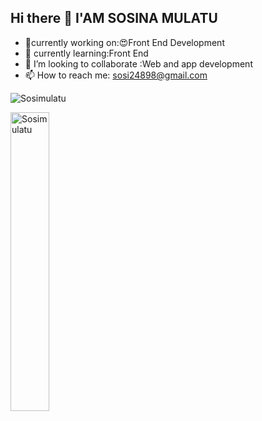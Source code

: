 ## Hi there 👋 I'AM SOSINA MULATU

- 🔭currently working on:😍Front End Development
- 🌱 currently learning:Front End
- 👯 I’m looking to collaborate :Web and app development
- 📫 How to reach me: sosi24898@gmail.com
<p align="left"> <img src="https://komarev.com/ghpvc/?username=Sosimulatu&label=Profile%20views&color=0e75b6&style=flat" alt="Sosimulatu" /> </p>




<p><img align="left" width="35%" src="https://github-readme-stats.vercel.app/api/top-langs?theme=transparent&hide_border=true&username=Sosimulatu&show_icons=true&locale=en&layout=compact" alt="Sosimulatu" /></p>
<!-- Here are some ideas to get you started:

- 🔭 I’m currently working on ...
- 🌱 I’m currently learning ...

- 🤔 I’m looking for help with ...
- 💬 Ask me about ...
..
- 😄 Pronouns: ...
- ⚡ Fun fact: ...
--> -->
